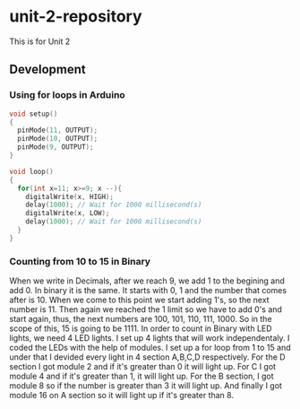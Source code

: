 # unit-2-repository
This is for Unit 2

## Development

### Using for loops in Arduino

```.c
void setup()
{
  pinMode(11, OUTPUT);
  pinMode(10, OUTPUT);
  pinMode(9, OUTPUT);
}

void loop()
{
  for(int x=11; x>=9; x --){
  	digitalWrite(x, HIGH);
  	delay(1000); // Wait for 1000 millisecond(s)
  	digitalWrite(x, LOW);
  	delay(1000); // Wait for 1000 millisecond(s)
  }
}
```
### Counting from 10 to 15 in Binary
When we write in Decimals, after we reach 9, we add 1 to the begining and add 0. In binary it is the same. It starts with 0, 1 and the number that comes after is 10. When we come to this point we start adding 1's, so the next number is 11. Then again we reached the 1 limit so we have to add 0's and start again, thus, the next numbers are 100, 101, 110, 111, 1000. So in the scope of this, 15 is going to be 1111. In order to count in Binary with LED lights, we need 4 LED lights. I set up 4 lights that will work independentaly. I coded the LEDs with the help of modules. I set up a for loop from 1 to 15 and under that I devided every light in 4 section A,B,C,D respectively. For the D section I got module 2 and if it's greater than 0 it will light up. For C I got module 4 and if it's greater than 1, it will light up. For the B section, I got module 8 so if the number is greater than 3 it will light up. And finally I got module 16 on A section so it will light up if it's greater than 8.
